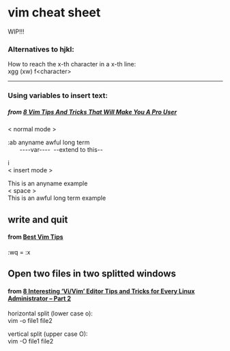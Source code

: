 # vim cheat sheet
WIP!!!

### Alternatives to hjkl:
How to reach the x-th character in a x-th line:\
xgg (xw) f&lt;character&gt;


___
### Using variables to insert text:
##### from [8 Vim Tips And Tricks That Will Make You A Pro User](https://itsfoss.com/pro-vim-tips/)
&lt; normal mode &gt;

:ab anyname awful long term\
&nbsp;&nbsp;&nbsp;&nbsp;&nbsp;&nbsp;  ----var----&nbsp; --extend to this--
    
i\
&lt; insert mode &gt;

This is an anyname example\
&lt; space &gt;\
This is an awful long term example

## write and quit
#### from [Best Vim Tips](http://vim.wikia.com/wiki/Best_Vim_Tips)

:wq = :x

## Open two files in two splitted windows
#### from [8 Interesting ‘Vi/Vim’ Editor Tips and Tricks for Every Linux Administrator – Part 2](https://www.tecmint.com/how-to-use-vi-and-vim-editor-in-linux/)

horizontal split (lower case o):\
vim -o file1 file2

vertical split (upper case O):\
vim -O file1 file2
